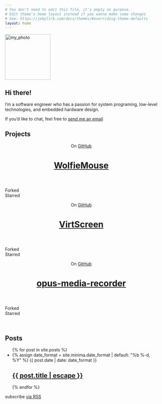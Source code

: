 ```yaml
---
# You don't need to edit this file, it's empty on purpose.
# Edit theme's home layout instead if you wanna make some changes
# See: https://jekyllrb.com/docs/themes/#overriding-theme-defaults
layout: home
---
```


<div class="intro-col-wrapper">
    <div class="intro-col intro-col-1">
        <img src="{{ "/assets/my_photo.png" }}" alt="my_photo" height="150px">
    </div>
    <div class="intro-col intro-col-2">
        <h2 id="hi-there">Hi there!</h2>
        <p>I’m a software engineer who has a passion for system programing, low-level technologies, and embedded hardware design.</p>
        <p>If you’d like to chat, feel free to <a href="mailto:{{ site.email }}">send me an email</a></p>
    </div>
</div>

## Projects

<div class="projects-cards">
  <!-- WolfieMouse -->
  <div class="github-card" data-gh-project="kbumsik/WolfieMouse">
    <header class="github-card-header">
      <p class="github-card-suptitle">On <a href="https://github.com/kbumsik/WolfieMouse" title="View on   GitHub">GitHub</a></p>
      <h1 class="github-card-title"><a href="https://github.com/kbumsik/WolfieMouse" title="View   more">WolfieMouse</a></h1>
    </header>
    <div class="github-card-body">
      <dl class="github-card-details">
        <dt>Forked</dt>
        <dd class="github-fork"><a href="https://github.com/kbumsik/WolfieMouse/fork" title="View fork   details"><!-- Fork count via javascript --></a></dd>
        <dt>Starred</dt>
        <dd class="github-star"><a href="https://github.com/kbumsik/WolfieMouse/stargazers" title="View fork   details"><!-- Stargazers count via javascript --></a></dd>
      </dl>
    </div>
  </div>
  <!-- VirtScreen -->
  <div class="github-card" data-gh-project="kbumsik/VirtScreen">
    <header class="github-card-header">
      <p class="github-card-suptitle">On <a href="https://github.com/kbumsik/VirtScreen" title="View on  GitHub">GitHub</a></p>
      <h1 class="github-card-title"><a href="https://github.com/kbumsik/VirtScreen" title="View  more">VirtScreen</a></h1>
    </header>
    <div class="github-card-body">
      <dl class="github-card-details">
        <dt>Forked</dt>
        <dd class="github-fork"><a href="https://github.com/kbumsik/VirtScreen/fork" title="View fork details"><!--  Fork count via javascript --></a></dd>
        <dt>Starred</dt>
        <dd class="github-star"><a href="https://github.com/kbumsik/VirtScreen/stargazers" title="View fork  details"><!-- Stargazers count via javascript --></a></dd>
      </dl>
    </div>
  </div>
  <!-- opus-media-recorder -->
  <div class="github-card" data-gh-project="kbumsik/opus-media-recorder">
    <header class="github-card-header">
      <p class="github-card-suptitle">On <a href="https://github.com/kbumsik/opus-media-recorder" title="View on  GitHub">GitHub</a></p>
      <h1 class="github-card-title"><a href="https://github.com/kbumsik/opus-media-recorder" title="View  more">opus-media-recorder</a></h1>
    </header>
    <div class="github-card-body">
      <dl class="github-card-details">
        <dt>Forked</dt>
        <dd class="github-fork"><a href="https://github.com/kbumsik/opus-media-recorder/fork" title="View fork details"><!--  Fork count via javascript --></a></dd>
        <dt>Starred</dt>
        <dd class="github-star"><a href="https://github.com/kbumsik/opus-media-recorder/stargazers" title="View fork  details"><!-- Stargazers count via javascript --></a></dd>
      </dl>
    </div>
  </div>
</div>

<br/>

## Posts

<ul class="post-list">
  {% for post in site.posts %}
    <li>
      {% assign date_format = site.minima.date_format | default: "%b %-d, %Y" %}
      <span class="post-meta">{{ post.date | date: date_format }}</span>
      <h2>
        <a class="post-link" href="{{ post.url | relative_url }}">{{ post.title | escape }}</a>
      </h2>
    </li>
  {% endfor %}
</ul>
<p class="rss-subscribe">subscribe <a href="{{ "/feed.xml" | relative_url }}">via RSS</a></p>

